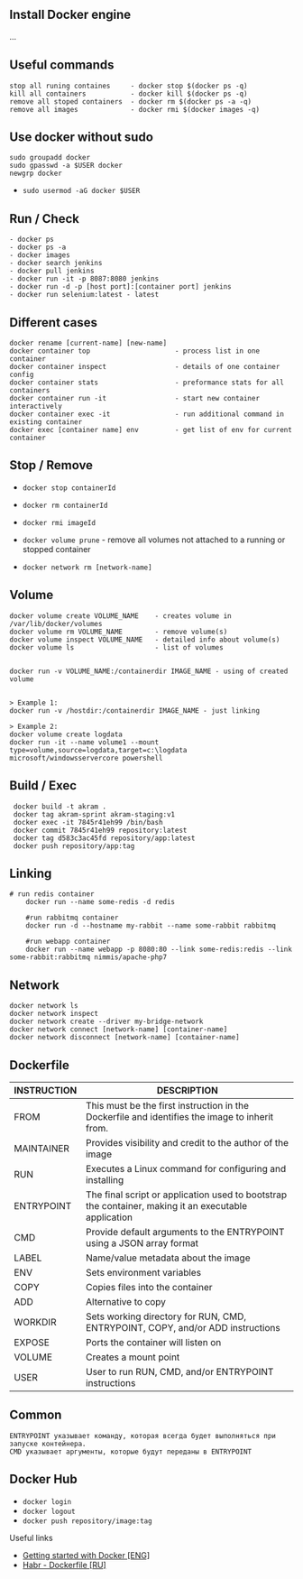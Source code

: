 ## Install Docker engine
...

## Useful commands
```
stop all runing containes     - docker stop $(docker ps -q)
kill all containers           - docker kill $(docker ps -q)
remove all stoped containers  - docker rm $(docker ps -a -q)
remove all images             - docker rmi $(docker images -q)
```

## Use docker without sudo
```
sudo groupadd docker
sudo gpasswd -a $USER docker
newgrp docker
```
-  ```sudo usermod -aG docker $USER```

## Run / Check
```
- docker ps
- docker ps -a
- docker images
- docker search jenkins
- docker pull jenkins
- docker run -it -p 8087:8080 jenkins
- docker run -d -p [host port]:[container port] jenkins
- docker run selenium:latest - latest
```

## Different cases
```
docker rename [current-name] [new-name]
docker container top                     - process list in one container
docker container inspect                 - details of one container config
docker container stats                   - preformance stats for all containers
docker container run -it                 - start new container interactively 
docker container exec -it                - run additional command in existing container
docker exec [container name] env         - get list of env for current container

```

## Stop / Remove
 
- ```docker stop containerId```
- ```docker rm containerId```
- ```docker rmi imageId```

- ```docker volume prune``` - remove all volumes not attached to a running or stopped container

- ```docker network rm [network-name]```



## Volume
```
docker volume create VOLUME_NAME    - creates volume in /var/lib/docker/volumes
docker volume rm VOLUME_NAME        - remove volume(s)
docker volume inspect VOLUME_NAME   - detailed info about volume(s)
docker volume ls                    - list of volumes


docker run -v VOLUME_NAME:/containerdir IMAGE_NAME - using of created volume


> Example 1:
docker run -v /hostdir:/containerdir IMAGE_NAME - just linking

> Example 2:
docker volume create logdata
docker run -it --name volume1 --mount type=volume,source=logdata,target=c:\logdata microsoft/windowsservercore powershell
```


## Build / Exec
```
 docker build -t akram .
 docker tag akram-sprint akram-staging:v1
 docker exec -it 7845r41eh99 /bin/bash
 docker commit 7845r41eh99 repository:latest
 docker tag d583c3ac45fd repository/app:latest
 docker push repository/app:tag
```


## Linking
```
# run redis container
    docker run --name some-redis -d redis

    #run rabbitmq container
    docker run -d --hostname my-rabbit --name some-rabbit rabbitmq

    #run webapp container
    docker run --name webapp -p 8080:80 --link some-redis:redis --link some-rabbit:rabbitmq nimmis/apache-php7
```

## Network
```
docker network ls
docker network inspect 
docker network create --driver my-bridge-network
docker network connect [network-name] [container-name]
docker network disconnect [network-name] [container-name]
```

## Dockerfile
INSTRUCTION | DESCRIPTION
--- | ---
FROM | This must be the first instruction in the Dockerfile and identifies the image to inherit from.
MAINTAINER|Provides visibility and credit to the author of the image
RUN|Executes a Linux command for configuring and installing
ENTRYPOINT|The final script or application used  to bootstrap the container, making it an executable application
CMD|Provide default arguments to the ENTRYPOINT using a JSON array format
LABEL|Name/value metadata about the image
ENV|Sets environment variables
COPY|Copies files into the container
ADD|Alternative to copy
WORKDIR|Sets working directory for RUN, CMD, ENTRYPOINT, COPY, and/or ADD instructions
EXPOSE|Ports the container will listen on
VOLUME|Creates a mount point
USER|User to run RUN, CMD, and/or ENTRYPOINT instructions

## Common 
```
ENTRYPOINT указывает команду, которая всегда будет выполняться при запуске контейнера.
CMD указывает аргументы, которые будут переданы в ENTRYPOINT
```

## Docker Hub
- ```docker login```
- ```docker logout```
- ```docker push repository/image:tag```

Useful links
* [Getting started with Docker [ENG]](https://dzone.com/refcardz/getting-started-with-docker-1?chapter=1)
* [Habr - Dockerfile [RU]](https://habr.com/ru/company/infobox/blog/240623/)
